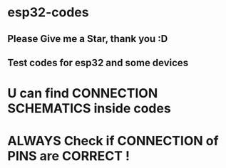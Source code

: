 # esp32-codes
## Please Give me a Star, thank you :D
## Test codes for esp32 and some devices
# U can find CONNECTION SCHEMATICS inside codes
# ALWAYS Check if CONNECTION of PINS are CORRECT !
